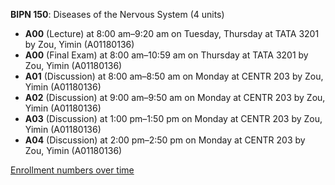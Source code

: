 **BIPN 150**: Diseases of the Nervous System (4 units)

- **A00** (Lecture) at 8:00 am–9:20 am on Tuesday, Thursday at TATA 3201 by Zou, Yimin (A01180136)
- **A00** (Final Exam) at 8:00 am–10:59 am on Thursday at TATA 3201 by Zou, Yimin (A01180136)
- **A01** (Discussion) at 8:00 am–8:50 am on Monday at CENTR 203 by Zou, Yimin (A01180136)
- **A02** (Discussion) at 9:00 am–9:50 am on Monday at CENTR 203 by Zou, Yimin (A01180136)
- **A03** (Discussion) at 1:00 pm–1:50 pm on Monday at CENTR 203 by Zou, Yimin (A01180136)
- **A04** (Discussion) at 2:00 pm–2:50 pm on Monday at CENTR 203 by Zou, Yimin (A01180136)

[Enrollment numbers over time](./BIPN150.tsv)
